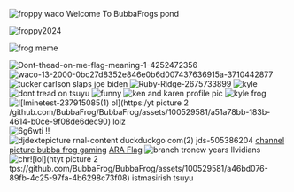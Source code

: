 ![froppy waco](https://github.com/BubbaFrog/BubbaFrog/assets/100529581/755c45d4-6902-4e44-8494-6b36c73ac072)
 Welcome To BubbaFrogs pond  
 
 
 ![froppy2024](https://user-images.githubusercontent.com/100529581/219967600-e8a32370-6181-42be-9daa-ff3037db1bdb.jpg)

 
 

![frog meme](https://user-images.githubusercontent.com/100529581/219967572-3d909057-1cc7-4cbc-a1da-df5c6d174190.jpg)


![Dont-thead-on-me-flag-meaning-1-4252472356](https://github.com/BubbaFrog/BubbaFrog/assets/100529581/1068f746-2303-42af-acf2-3ed0f24f7a48)
![waco-13-2000-0bc27d8352e846e0b6d007437636915a-3710442877](https://github.com/BubbaFrog/BubbaFrog/assets/100529581/d6676f78-a8f1-4cae-a002-bb5ea43d4587)
![tucker carlson slaps joe biden](https://github.com/BubbaFrog/BubbaFrog/assets/100529581/952e2571-de95-433d-9da2-76934a4e427d)
![Ruby-Ridge-2675733899](https://github.com/BubbaFrog/BubbaFrog/assets/100529581/10343a15-9c2c-442f-a7c9-c729e4de0ef2)
![kyle](https://github.com/BubbaFrog/BubbaFrog/assets/100529581/47d1885a-4274-479d-8fa8-b2f87d49286b)
![dont tread on tsuyu](https://github.com/BubbaFrog/BubbaFrog/assets/100529581/65fbd198-afe1-4c0a-b0ae-979a41250794)
![funny](https://github.com/BubbaFrog/BubbaFrog/assets/100529581/6a1a7064-04e5-4a48-bcec-cc9d6a843ee9)
![ken and karen profile pic](https://github.com/BubbaFrog/BubbaFrog/assets/100529581/d8eb2288-3e0e-4f3d-91b0-a84fac203a89)
![kyle frog](https://github.com/BubbaFrog/BubbaFrog/assets/100529581/3201cc16-c3ee-4ad0-887f-b1ffdbe61d08)
![![l![minetest-237915085(1)](https://github.com/BubbaFrog/BubbaFrog/assets/100529581/f4dcf520-795a-46d6-9e96-dfc3511874d9)
ol](https:/![yt picture 2](https://github.com/BubbaFrog/BubbaFrog/assets/100529581/49bf6792-fd32-42a6-aaf5-e314fe0a5238)
/github.com/BubbaFrog/BubbaFrog/assets/100529581/a51a78bb-183b-4614-b0ce-9f08de6dec90)
lolz](https://github.com/BubbaFrog/BubbaFrog/assets/100529581/12ec7323-e9d7-471f-bc27-ccdbf3809efa)
![6g6wti](https://github.com/BubbaFrog/BubbaFrog/assets/100529581/79d6e422-fce2-41f6-bfbb-4a4cac61b2a2)
!!![djd![exte![picture](https://github.com/BubbaFrog/BubbaFrog/assets/100529581/0e7653f0-9143-474a-aff1-677a1294a9de)
rnal-content duckduckgo com(2)](https://github.com/BubbaFrog/BubbaFrog/assets/100529581/b5d2de4b-981a-471e-b66c-4e6b71f39f6e)
jds-505386204](https://github.com/BubbaFrog/BubbaFrog/assets/100529581/c530ac08-68f2-433c-a9be-9cced1972366)
[channel picture bubba frog gaming](https://github.com/BubbaFrog/BubbaFrog/assets/100529581/744a44cd-489f-487a-b626-e449e8241553)
[ARA Flag](https://github.com/BubbaFrog/BubbaFrog/assets/100529581/59a01da5-68d2-437d-aaa0-3800d9cd05fe)
![branch tro![new years](https://github.com/BubbaFrog/BubbaFrog/assets/100529581/d30ba07b-2a79-4aa7-88da-a870c03a7724)
llvidians](https://github.com/BubbaFrog/BubbaFrog/assets/100529581/e1c78abd-27cb-4b02-b440-47410e02839c)
![chr![lol](ht![yt picture 2](https://github.com/BubbaFrog/BubbaFrog/assets/100529581/190cc987-1d55-4ce1-b5f6-89f6a59c1296)
tps://github.com/BubbaFrog/BubbaFrog/assets/100529581/a46bd076-89fb-4c25-97fa-4b6298c73f08)
istmas![irish tsuyu](https://github.com/BubbaFrog/BubbaFrog/assets/100529581/647c6a7e-0af3-4f1b-8251-8d6141eca1b1)
](https://github.com/BubbaFrog/BubbaFrog/assets/100529581/c89e5065-de0c-4c19-9e1f-fa084448e176)

